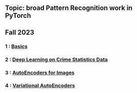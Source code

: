 ## Topic: broad Pattern Recognition work in PyTorch
## Fall 2023

### 1 : [Basics](https://github.com/bryanl1/pattern-recognition/blob/main/HW1/HW1.ipynb)
### 2 : [Deep Learning on Crime Statistics Data](https://github.com/bryanl1/pattern-recognition/blob/main/HW2/Crime_Stats_Project.ipynb)
### 3 : [AutoEncoders for Images](https://github.com/bryanl1/pattern-recognition/blob/main/HW3/HW3.ipynb)
### 4 : [Variational AutoEncoders](https://github.com/bryanl1/pattern-recognition/blob/main/HW4/HW4.ipynb) 
